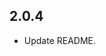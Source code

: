 <!--
 * @Author: Ning
 * @Date: 2019-12-05 17:12:41
 * @LastEditTime: 2019-12-11 16:40:59
 * @LastEditors: Please set LastEditors
 * @Description: Take photo, pick photo, crop image plugin.
 * @FilePath: /flutter_image_crop_plugin/CHANGELOG.md
 -->

## 2.0.4

* Update README.
